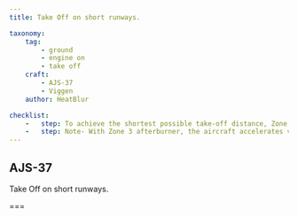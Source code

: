 ```yaml
---
title: Take Off on short runways. 

taxonomy:
    tag:
        - ground
        - engine on
        - take off
    craft:
        - AJS-37
        - Viggen
    author: HeatBlur

checklist:
    -   step: To achieve the shortest possible take-off distance, Zone 3 afterburner should be used. 
    -   step: Note- With Zone 3 afterburner, the aircraft accelerates very quickly and may result in reaching maximum allowed airspeed with extended landing gear before it has fully retracted.
---
```


## AJS-37 
Take Off on short runways. 

===

